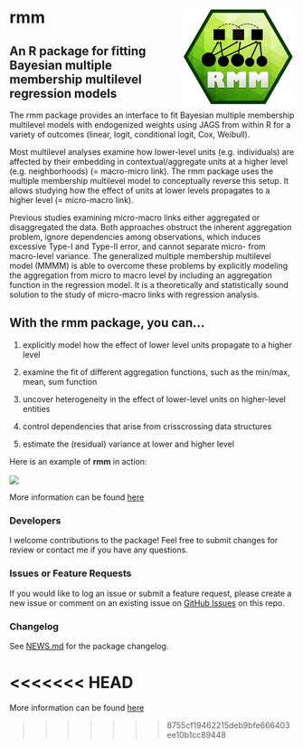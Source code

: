 # rmm <img src="man/figures/rmm-hexagon.png" align="right" />

## An R package for fitting Bayesian multiple membership multilevel regression models 

The rmm package provides an interface to fit Bayesian multiple membership multilevel models with endogenized weights using JAGS from within R for a variety of outcomes (linear, logit, conditional logit, Cox, Weibull).

Most multilevel analyses examine how lower-level units (e.g. individuals) are affected by their embedding in contextual/aggregate units at a higher level (e.g. neighborhoods) (= macro-micro link). The rmm package uses the multiple membership multilevel model to conceptually reverse this setup. It allows studying how the effect of units at lower levels propagates to a higher level (= micro-macro link).

Previous studies examining micro-macro links either aggregated or disaggregated the data. Both approaches obstruct the inherent aggregation problem, ignore dependencies among observations, which induces excessive Type-I and Type-II error, and cannot separate micro- from macro-level variance. The generalized multiple membership multilevel model (MMMM) is able to overcome these problems by explicitly modeling the aggregation from micro to macro level by including an aggregation function in the regression model. It is a theoretically and statistically sound solution to the study of micro-macro links with regression analysis.

## With the **rmm** package, you can...

1. explicitly model how the effect of lower level units propagate to a higher level

2. examine the fit of different aggregation functions, such as the min/max, mean, sum function

3. uncover heterogeneity in the effect of lower-level units on higher-level entities

4. control dependencies that arise from crisscrossing data structures

5. estimate the (residual) variance at lower and higher level

Here is an example of **rmm** in action:

<img src="https://raw.githubusercontent.com/microsoft/wpa/main/man/figures/output2.gif" align="center" width=80% />

More information can be found [here](http://benrosche.com/projects/rmm/)

### Developers

I welcome contributions to the package! Feel free to submit changes for review or contact me if you have any questions.

### Issues or Feature Requests
If you would like to log an issue or submit a feature request, please create a new issue or comment on an existing issue on [GitHub Issues](https://github.com/benrosche/rmm/issues) on this repo.

### Changelog
See [NEWS.md](https://github.com/benrosche/rmm/news/index.html) for the package changelog.

<<<<<<< HEAD
=======
More information can be found [here](http://benrosche.com/projects/rmm/)
>>>>>>> 8755cf19462215deb9bfe666403ee10b1cc89448
